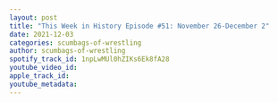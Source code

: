 ```yaml
---
layout: post
title: "This Week in History Episode #51: November 26-December 2"
date: 2021-12-03
categories: scumbags-of-wrestling
author: scumbags-of-wrestling
spotify_track_id: 1npLwMUl0hZIKs6Ek8fA28
youtube_video_id: 
apple_track_id: 
youtube_metadata: 
---
```

